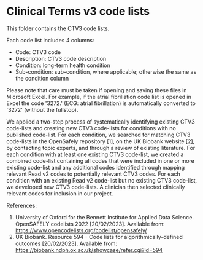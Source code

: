# Clinical Terms v3 code lists

This folder contains the CTV3 code lists.

Each code list includes 4 columns:

* Code: CTV3 code
* Description: CTV3 code description
* Condition: long-term health condition
* Sub-condition: sub-condition, where applicable; otherwise the same as the condition column

Please note that care must be taken if opening and saving these files in Microsoft Excel. For example, if the atrial fibrillation code list is opened in Excel the code '3272.' (ECG: atrial fibrillation) is automatically converted to '3272' (without the fullstop).

We applied a two-step process of systematically identifying existing CTV3 code-lists and creating new CTV3 code-lists for conditions with no published code-list. For each condition, we searched for matching CTV3 code-lists in the OpenSafely repository [1], on the UK Biobank website [2], by contacting topic experts, and through a review of existing literature. For each condition with at least one existing CTV3 code-list, we created a combined code-list containing all codes that were included in one or more existing code-list and any additional codes identified through mapping relevant Read v2 codes to potentially relevant CTV3 codes. For each condition with an existing Read v2 code-list but no existing CTV3 code-list, we developed new CTV3 code-lists. A clinician then selected clinically relevant codes for inclusion in our project.

References:
1.	University of Oxford for the Bennett Institute for Applied Data Science. OpenSAFELY codelists 2022 [20/02/2023]. Available from: https://www.opencodelists.org/codelist/opensafely/
2.	UK Biobank. Resource 594 - Code lists for algorithmically-defined outcomes [20/02/2023]. Available from: https://biobank.ndph.ox.ac.uk/showcase/refer.cgi?id=594
